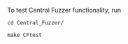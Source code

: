 To test Central Fuzzer functionality, run

``````
cd Central_Fuzzer/

``````

``````
make CFtest

``````
